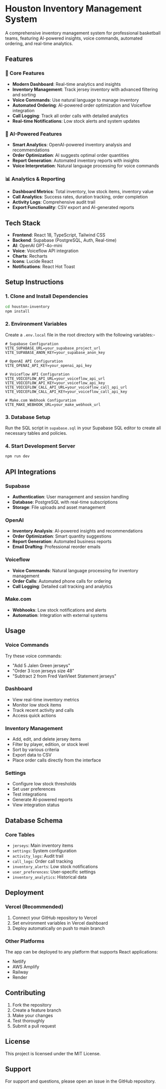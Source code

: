 # Houston Inventory Management System

A comprehensive inventory management system for professional basketball teams, featuring AI-powered insights, voice commands, automated ordering, and real-time analytics.

## Features

### 🎯 Core Features
- **Modern Dashboard**: Real-time analytics and insights
- **Inventory Management**: Track jersey inventory with advanced filtering and sorting
- **Voice Commands**: Use natural language to manage inventory
- **Automated Ordering**: AI-powered order optimization and Voiceflow integration
- **Call Logging**: Track all order calls with detailed analytics
- **Real-time Notifications**: Low stock alerts and system updates

### 🤖 AI-Powered Features
- **Smart Analytics**: OpenAI-powered inventory analysis and recommendations
- **Order Optimization**: AI suggests optimal order quantities
- **Report Generation**: Automated inventory reports with insights
- **Voice Interpretation**: Natural language processing for voice commands

### 📊 Analytics & Reporting
- **Dashboard Metrics**: Total inventory, low stock items, inventory value
- **Call Analytics**: Success rates, duration tracking, order completion
- **Activity Logs**: Comprehensive audit trail
- **Export Functionality**: CSV export and AI-generated reports

## Tech Stack

- **Frontend**: React 18, TypeScript, Tailwind CSS
- **Backend**: Supabase (PostgreSQL, Auth, Real-time)
- **AI**: OpenAI GPT-4o-mini
- **Voice**: Voiceflow API integration
- **Charts**: Recharts
- **Icons**: Lucide React
- **Notifications**: React Hot Toast

## Setup Instructions

### 1. Clone and Install Dependencies

```bash
cd houston-inventory
npm install
```

### 2. Environment Variables

Create a `.env.local` file in the root directory with the following variables:-

```env
# Supabase Configuration
VITE_SUPABASE_URL=your_supabase_project_url
VITE_SUPABASE_ANON_KEY=your_supabase_anon_key

# OpenAI API Configuration
VITE_OPENAI_API_KEY=your_openai_api_key

# Voiceflow API Configuration
VITE_VOICEFLOW_API_URL=your_voiceflow_api_url
VITE_VOICEFLOW_API_KEY=your_voiceflow_api_key
VITE_VOICEFLOW_CALL_API_URL=your_voiceflow_call_api_url
VITE_VOICEFLOW_CALL_API_KEY=your_voiceflow_call_api_key

# Make.com Webhook Configuration
VITE_MAKE_WEBHOOK_URL=your_make_webhook_url
```

### 3. Database Setup

Run the SQL script in `supabase.sql` in your Supabase SQL editor to create all necessary tables and policies.

### 4. Start Development Server

```bash
npm run dev
```

## API Integrations

### Supabase
- **Authentication**: User management and session handling
- **Database**: PostgreSQL with real-time subscriptions
- **Storage**: File uploads and asset management

### OpenAI
- **Inventory Analysis**: AI-powered insights and recommendations
- **Order Optimization**: Smart quantity suggestions
- **Report Generation**: Automated business reports
- **Email Drafting**: Professional reorder emails

### Voiceflow
- **Voice Commands**: Natural language processing for inventory management
- **Order Calls**: Automated phone calls for ordering
- **Call Logging**: Detailed call tracking and analytics

### Make.com
- **Webhooks**: Low stock notifications and alerts
- **Automation**: Integration with external systems

## Usage

### Voice Commands
Try these voice commands:
- "Add 5 Jalen Green jerseys"
- "Order 3 Icon jerseys size 48"
- "Subtract 2 from Fred VanVleet Statement jerseys"

### Dashboard
- View real-time inventory metrics
- Monitor low stock items
- Track recent activity and calls
- Access quick actions

### Inventory Management
- Add, edit, and delete jersey items
- Filter by player, edition, or stock level
- Sort by various criteria
- Export data to CSV
- Place order calls directly from the interface

### Settings
- Configure low stock thresholds
- Set user preferences
- Test integrations
- Generate AI-powered reports
- View integration status

## Database Schema

### Core Tables
- `jerseys`: Main inventory items
- `settings`: System configuration
- `activity_logs`: Audit trail
- `call_logs`: Order call tracking
- `inventory_alerts`: Low stock notifications
- `user_preferences`: User-specific settings
- `inventory_analytics`: Historical data

## Deployment

### Vercel (Recommended)
1. Connect your GitHub repository to Vercel
2. Set environment variables in Vercel dashboard
3. Deploy automatically on push to main branch

### Other Platforms
The app can be deployed to any platform that supports React applications:
- Netlify
- AWS Amplify
- Railway
- Render

## Contributing

1. Fork the repository
2. Create a feature branch
3. Make your changes
4. Test thoroughly
5. Submit a pull request

## License

This project is licensed under the MIT License.

## Support

For support and questions, please open an issue in the GitHub repository.